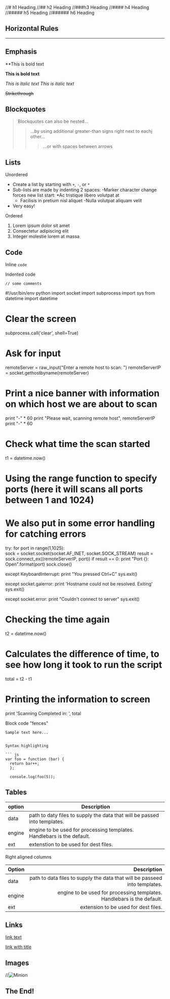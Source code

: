 //# h1 Heading
//## h2 Heading
//###h3 Heading
//#### h4 Heading
//##### h5 Heading
//###### h6 Heading


## Horizontal Rules

___


## Emphasis

**This is bold text

__This is bold text__

*This is italic text*
_This is italic text_

~~Strikethrough~~



## Blockquotes


> Blockquotes can also be nested...
> >...by using additional greater-than signs right next to eachj other...
> > >...or with spaces between arrows


## Lists

Unordered

+ Create a list by starting with `+`, `-`, or `*`
+ Sub-lists are made by indenting 2 spaces:
  -Marker character change forces new list start:
    *Ac tristique libero volutpat at
    + Facilisis in pretium nisl aliquet
    -Nulla volutpat aliquam velit
+ Very easy!

Ordered

1. Lorem ipsum dolor sit amet
2. Consectetur adipiscing elit
3. Integer molestie lorem at massa

## Code

Inline `code`

Indented code

    // some comments
 #!/usr/bin/env python
import socket
import subprocess
import sys
from datetime import datetime

# Clear the screen
subprocess.call('clear', shell=True)

# Ask for input
remoteServer    = raw_input("Enter a remote host to scan: ")
remoteServerIP  = socket.gethostbyname(remoteServer)

# Print a nice banner with information on which host we are about to scan
print "-" * 60
print "Please wait, scanning remote host", remoteServerIP
print "-" * 60

# Check what time the scan started
t1 = datetime.now()

# Using the range function to specify ports (here it will scans all ports between 1 and 1024)

# We also put in some error handling for catching errors

try:
    for port in range(1,1025):  
        sock = socket.socket(socket.AF_INET, socket.SOCK_STREAM)
        result = sock.connect_ex((remoteServerIP, port))
        if result == 0:
            print "Port {}: 	 Open".format(port)
        sock.close()

except KeyboardInterrupt:
    print "You pressed Ctrl+C"
    sys.exit()

except socket.gaierror:
    print 'Hostname could not be resolved. Exiting'
    sys.exit()

except socket.error:
    print "Couldn't connect to server"
    sys.exit()

# Checking the time again
t2 = datetime.now()

# Calculates the difference of time, to see how long it took to run the script
total =  t2 - t1

# Printing the information to screen
print 'Scanning Completed in: ', total
    
  
Block code "fences"

```
Sample text here...


Syntax highlighting

``` js
var foo = function (bar) {
  return bar++;
  };
  
  console.log(foo(5));
  ```
  
  ## Tables
  
  | option | Description |
  | ------ | ----------- |
  | data   | path to daty files to supply the data that will be passed into templates. |
  | engine | engine to be used for processing templates. Handlebars is the default. |
  | ext    | extenstion to be used for dest files. |
  
  Right aligned columns
  
  | Option | Description |
  | ------ | ----------: |
  | data   | path to data files to supply the data that will be passeed into templates. |
  | engine | engine to be used for processing templates. Handlebars is the default. |
  | ext    | extension to be used for dest files. 
  
  
  ## Links
  
  [link text](http://dev.nodeca.com)
  
  [link with title](http://nodeca.github.io/pica/demo/ "title text!")
  
  ## Images
  
  //![Minion](http://octodex.github.com/images/minion.png)
  
  ## The End!



    
